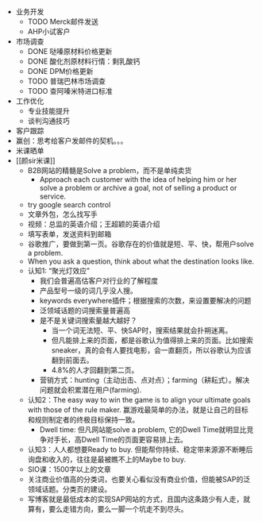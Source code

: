 - 业务开发
	- TODO Merck邮件发送
	- AHP小试客户
- 市场调查
	- DONE 哒嗪原材料价格更新
	- DONE 酸化剂原材料行情：剩乳酸钙
	- DONE DPM价格更新
	- TODO 普瑞巴林市场调查
	- TODO 查阿嗪米特进口标准
- 工作优化
	- 专业技能提升
	- 谈判沟通技巧
- 客户跟踪
- 赢创：思考给客户发邮件的契机。。。
- 米课晒单
- [[颜sir米课]]
	- B2B网站的精髓是Solve a problem，而不是单纯卖货
		- Approach each customer with the idea of helping him or her solve a problem or archive a goal, not of selling a product or service.
	- try google search control
	- 文章外包，怎么找写手
	- 视频：总监的英语介绍；王超颖的英语介绍
	- 填写表单，发送资料到邮箱
	- 谷歌推广，要做到第一页。谷歌存在的价值就是短、平、快，帮用户solve a problem.
	- When you ask a question, think about what the destination looks like.
	- 认知1: “聚光灯效应”
		- 我们会普遍高估客户对行业的了解程度
		- 产品型号一级的词几乎没人搜。
		- keywords everywhere插件；根据搜索的次数，来设置要解决的问题
		- 泛领域话题的词搜索量普遍高
		- 是不是关键词搜索量越大越好？
			- 当一个词无法短、平、快SAP时，搜索结果就会扑朔迷离。
			- 但凡能排上来的页面，都是谷歌认为值得排上来的页面。比如搜索sneaker，真的会有人要找电影，会一直翻页，所以谷歌认为应该翻到前面去。
			- 4.8%的人才回翻到第二页。
		- 营销方式：hunting（主动出击、点对点）；farming（耕耘式）。解决问题就会积累潜在用户(farming).
	- 认知2：The easy way to win the game is to align your ultimate goals with those of the rule maker. 赢游戏最简单的办法，就是让自己的目标和规则制定者的终极目标保持一致。
		- Dwell time: 但凡网站能solve a problem, 它的Dwell Time就明显比竞争对手长，高Dwell Time的页面更容易排上去。
	- 认知3：人人都想要Ready to buy. 但能帮你持续、稳定带来源源不断睡后询盘和收入的，往往是最被瞧不上的Maybe to buy.
	- SIO课：1500字以上的文章
	- 关注商业价值高的分类词，也要关心看似没有商业价值，但能被SAP的泛领域话题。分类页的建设。
	- 写博客就是最低成本的实现SAP网站的方式，且国内这条路少有人走，就算有，要么走错方向，要么一脚一个坑走不到尽头。